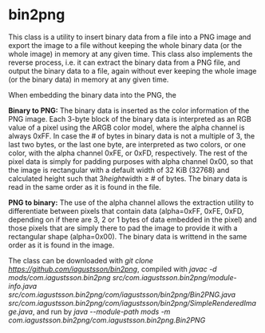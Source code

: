# bin2png
This class is a utility to insert binary data from a file into a PNG image and export the image to a file without keeping the whole binary data (or the whole image) in memory at any given time. This class also implements the reverse process, i.e. it can extract the binary data from a PNG file, and output the binary data to a file, again without ever keeping the whole image (or the binary data) in memory at any given time. 

When embedding the binary data into the PNG, the 

**Binary to PNG:** The binary data is inserted as the color information of the PNG image. Each 3-byte block of the binary data is interpreted as an RGB value of a pixel using the ARGB color model, where the alpha channel is always 0xFF. In case the # of bytes in binary data is not a multiple of 3, the last two bytes, or the last one byte, are interpreted as two colors, or one color, with the alpha channel 0xFE, or 0xFD, respectively. The rest of the pixel data is simply for padding purposes with alpha channel 0x00, so that the image is rectangular with a default width of 32 KiB (32768) and calculated height such that 3*height*width ≥ # of bytes. The binary data is read in the same order as it is found in the file.

**PNG to binary:** The use of the alpha channel allows the extraction utility to differentiate between pixels that contain data (alpha=0xFF, 0xFE, 0xFD, depending on if there are 3, 2 or 1 bytes of data embedded in the pixel) and those pixels that are simply there to pad the image to provide it with a rectangular shape (alpha=0x00). The binary data is writtend in the same order as it is found in the image.

The class can be downloaded with _git clone https://github.com/iagustsson/bin2png_,
compiled with
_javac -d mods/com.iagustsson.bin2png src/com.iagustsson.bin2png/module-info.java src/com.iagustsson.bin2png/com/iagustsson/bin2png/Bin2PNG.java src/com.iagustsson.bin2png/com/iagustsson/bin2png/SimpleRenderedImage.java_,
and run by
_java --module-path mods -m com.iagustsson.bin2png/com.iagustsson.bin2png.Bin2PNG_
